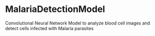 # MalariaDetectionModel
Convolutional Neural Network Model to analyze blood cell images and detect cells infected with Malaria parasites
